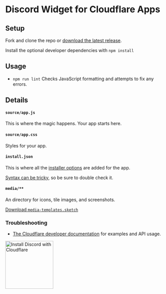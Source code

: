 # Discord Widget for Cloudflare Apps

## Setup

Fork and clone the repo or <a href="https://github.com/CloudflareApps/ExampleApp/releases/latest" >download the latest release</a>.

Install the optional developer dependencies with `npm install`

## Usage

- `npm run lint` Checks JavaScript formatting and attempts to fix any errors.

## Details

#### `source/app.js`

This is where the magic happens. Your app starts here.

#### `source/app.css`

Styles for your app.

#### `install.json`

This is where all the <a href="https://www.cloudflare.com/apps/developer/docs/install-json">installer options</a> are added for the app.

<a href="http://install.json.is/">Syntax can be tricky</a>, so be sure to double check it.

#### `media/**`

An directory for icons, tile images, and screenshots.

[Download <code class="inline">media-templates.sketch</code>](https://github.com/CloudflareApps/MediaTemplates/raw/master/media-templates.sketch)

### Troubleshooting

- <a href="https://www.cloudflare.com/apps/developer/docs/getting-started">The Cloudflare developer documentation</a> for examples and API usage.

<a href="https://www.cloudflare.com/apps/discord/install?source=button">
  <img
    src="https://install.cloudflareapps.com/install-button.png"
    alt="Install Discord with Cloudflare"
    border="0"
    width="150">
</a>
